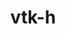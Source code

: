 ---
title: "vtk-h"
layout: cache
categories: [package, v0.22.2]
meta: {"versions": ["0.8.1"], "compilers": ["gcc@=11.1.0"], "oss": ["ubuntu20.04"], "platforms": ["linux"], "targets": ["x86_64_v3"], "stacks": ["data-vis-sdk", "root"], "num_specs": 2, "num_specs_by_stack": {"data-vis-sdk": 2, "root": 2}}
spec_details: [{"hash": "vindg6psfcvtrwcsavy7nkzlqwxehceq", "compiler": "gcc@=11.1.0", "versions": ["0.8.1"], "os": "ubuntu20.04", "platform": "linux", "target": "x86_64_v3", "variants": ["+blt_find_mpi", "build_system=cmake", "build_type=Release", "~contourtree", "~cuda", "generator=make", "~ipo", "~logging", "+mpi", "+openmp", "patches=1039b1d", "+serial", "+shared"], "stacks": ["data-vis-sdk", "root"], "size": "-", "tarball": "https://binaries.spack.io/releases/v0.22.2/build_cache/linux-ubuntu20.04-x86_64_v3/gcc-11.1.0/vtk-h-0.8.1/linux-ubuntu20.04-x86_64_v3-gcc-11.1.0-vtk-h-0.8.1-vindg6psfcvtrwcsavy7nkzlqwxehceq.spack"}, {"hash": "ptnkwbugeodrm3g2ep35z6e2cxmopmvl", "compiler": "gcc@=11.1.0", "versions": ["0.8.1"], "os": "ubuntu20.04", "platform": "linux", "target": "x86_64_v3", "variants": ["+blt_find_mpi", "build_system=cmake", "build_type=Release", "~contourtree", "~cuda", "generator=make", "~ipo", "~logging", "+mpi", "+openmp", "patches=1039b1d", "+serial", "+shared"], "stacks": ["data-vis-sdk", "root"], "size": "-", "tarball": "https://binaries.spack.io/releases/v0.22.2/build_cache/linux-ubuntu20.04-x86_64_v3/gcc-11.1.0/vtk-h-0.8.1/linux-ubuntu20.04-x86_64_v3-gcc-11.1.0-vtk-h-0.8.1-ptnkwbugeodrm3g2ep35z6e2cxmopmvl.spack"}]
---